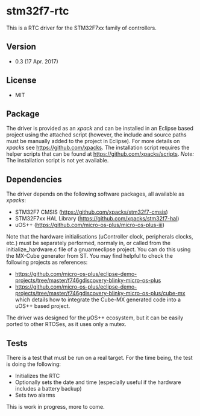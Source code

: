 # stm32f7-rtc
This is a RTC driver for the STM32F7xx family of controllers.

## Version
* 0.3 (17 Apr. 2017)

## License
* MIT

## Package
The driver is provided as an _xpack_ and can be installed in an Eclipse based project using the attached script (however, the include and source paths must be manually added to the project in Eclipse). For more details on _xpacks_ see https://github.com/xpacks. The installation script requires the helper scripts that can be found at https://github.com/xpacks/scripts.
_Note:_ The installation script is not yet available.

## Dependencies
The driver depends on the following software packages, all available as _xpacks_:
* STM32F7 CMSIS (https://github.com/xpacks/stm32f7-cmsis)
* STM32F7xx HAL Library (https://github.com/xpacks/stm32f7-hal)
* uOS++ (https://github.com/micro-os-plus/micro-os-plus-iii)

Note that the hardware initialisations (uController clock, peripherals clocks, etc.) must be separately performed, normaly in, or called from the initialize_hardware.c file of a gnuarmeclipse project. You can do this using the MX-Cube generator from ST. You may find helpful to check the following projects as references:
* https://github.com/micro-os-plus/eclipse-demo-projects/tree/master/f746gdiscovery-blinky-micro-os-plus
* https://github.com/micro-os-plus/eclipse-demo-projects/tree/master/f746gdiscovery-blinky-micro-os-plus/cube-mx which details how to integrate the Cube-MX generated code into a uOS++ based project.

The driver was designed for the µOS++ ecosystem, but it can be easily ported to other RTOSes, as it uses only a mutex.

## Tests
There is a test that must be run on a real target. For the time being, the test is doing the following:
* Initializes the RTC
* Optionally sets the date and time (especially useful if the hardware includes a battery backup)
* Sets two alarms

This is work in progress, more to come.


